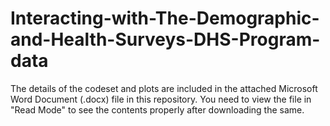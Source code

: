 # Interacting-with-The-Demographic-and-Health-Surveys-DHS-Program-data

The details of the codeset and plots are included in the attached Microsoft Word Document (.docx) file in this repository. 
You need to view the file in "Read Mode" to see the contents properly after downloading the same.
